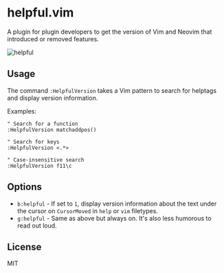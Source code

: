 # helpful.vim

A plugin for plugin developers to get the version of Vim and Neovim that
introduced or removed features.

![helpful](https://cloud.githubusercontent.com/assets/111942/16898497/2bf0a402-4baa-11e6-9f9b-3793384d5894.png)


## Usage

The command `:HelpfulVersion` takes a Vim pattern to search for helptags and
display version information.

Examples:

```vim
" Search for a function
:HelpfulVersion matchaddpos()

" Search for keys
:HelpfulVersion <.*>

" Case-insensitive search
:HelpfulVersion f11\c
```


## Options

- `b:helpful` - If set to `1`, display version information about the text under
  the cursor on `CursorMoved` in `help` or `vim` filetypes.
- `g:helpful` - Same as above but always on.  It's also less humorous to read
  out loud.

## License

MIT
